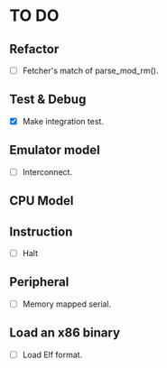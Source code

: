 # TO DO

## Refactor

- [ ] Fetcher's match of parse_mod_rm().

## Test & Debug

- [x] Make integration test.

## Emulator model

- [ ] Interconnect.

## CPU Model

## Instruction

- [ ] Halt

## Peripheral

- [ ] Memory mapped serial.

## Load an x86 binary

- [ ] Load Elf format.
